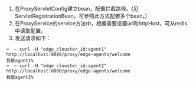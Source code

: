 1. 在ProxyServletConfig建立bean，配置拦截路径。(见ServletRegistrationBean，可参照此方式配置多个bean。)
2. 在ProxyService的service方法中，根据需要设置url和httpHost，可从redis中读取配置。
3. 发送请求如下：
```
➜  ~ curl -H "edge_clouster_id:agent1" http://localhost:8080/proxy/edge-agents/welcome
我是agent1%
➜  ~ curl -H "edge_clouster_id:agent2" http://localhost:8080/proxy/edge-agents/welcome
我是agent2%
```